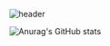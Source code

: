 ![header](https://capsule-render.vercel.app/api?type=transparent&color=auto&height=300&section=header&text=arovo%20render&fontSize=90)

![Anurag's GitHub stats](https://github-readme-stats.vercel.app/api?username=aarovo&show_icons=true&theme=swift)
